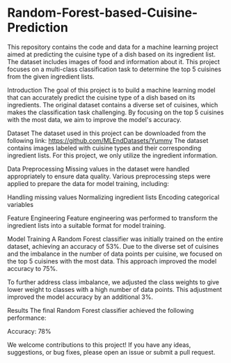 # Random-Forest-based-Cuisine-Prediction
This repository contains the code and data for a machine learning project aimed at predicting the cuisine type of a dish based on its ingredient list. The dataset includes images of food and information about it. This project focuses on a multi-class classification task to determine the top 5 cuisines from the given ingredient lists.

Introduction
The goal of this project is to build a machine learning model that can accurately predict the cuisine type of a dish based on its ingredients. The original dataset contains a diverse set of cuisines, which makes the classification task challenging. By focusing on the top 5 cuisines with the most data, we aim to improve the model's accuracy.

Dataset
The dataset used in this project can be downloaded from the following link:
https://github.com/MLEndDatasets/Yummy
The dataset contains images labeled with cuisine types and their corresponding ingredient lists. For this project, we only utilize the ingredient information.

Data Preprocessing
Missing values in the dataset were handled appropriately to ensure data quality. Various preprocessing steps were applied to prepare the data for model training, including:

Handling missing values
Normalizing ingredient lists
Encoding categorical variables

Feature Engineering
Feature engineering was performed to transform the ingredient lists into a suitable format for model training.

Model Training
A Random Forest classifier was initially trained on the entire dataset, achieving an accuracy of 53%. Due to the diverse set of cuisines and the imbalance in the number of data points per cuisine, we focused on the top 5 cuisines with the most data. This approach improved the model accuracy to 75%.

To further address class imbalance, we adjusted the class weights to give lower weight to classes with a high number of data points. This adjustment improved the model accuracy by an additional 3%.

Results
The final Random Forest classifier achieved the following performance:

Accuracy: 78%

We welcome contributions to this project! If you have any ideas, suggestions, or bug fixes, please open an issue or submit a pull request.
